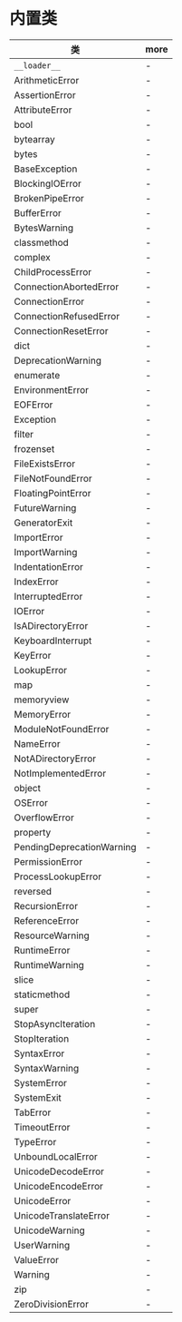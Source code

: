 # 内置类

| 类                        | more |
| ------------------------- | ---- |
| `__loader__`              | -    |
| ArithmeticError           | -    |
| AssertionError            | -    |
| AttributeError            | -    |
| bool                      | -    |
| bytearray                 | -    |
| bytes                     | -    |
| BaseException             | -    |
| BlockingIOError           | -    |
| BrokenPipeError           | -    |
| BufferError               | -    |
| BytesWarning              | -    |
| classmethod               | -    |
| complex                   | -    |
| ChildProcessError         | -    |
| ConnectionAbortedError    | -    |
| ConnectionError           | -    |
| ConnectionRefusedError    | -    |
| ConnectionResetError      | -    |
| dict                      | -    |
| DeprecationWarning        | -    |
| enumerate                 | -    |
| EnvironmentError          | -    |
| EOFError                  | -    |
| Exception                 | -    |
| filter                    | -    |
| frozenset                 | -    |
| FileExistsError           | -    |
| FileNotFoundError         | -    |
| FloatingPointError        | -    |
| FutureWarning             | -    |
| GeneratorExit             | -    |
| ImportError               | -    |
| ImportWarning             | -    |
| IndentationError          | -    |
| IndexError                | -    |
| InterruptedError          | -    |
| IOError                   | -    |
| IsADirectoryError         | -    |
| KeyboardInterrupt         | -    |
| KeyError                  | -    |
| LookupError               | -    |
| map                       | -    |
| memoryview                | -    |
| MemoryError               | -    |
| ModuleNotFoundError       | -    |
| NameError                 | -    |
| NotADirectoryError        | -    |
| NotImplementedError       | -    |
| object                    | -    |
| OSError                   | -    |
| OverflowError             | -    |
| property                  | -    |
| PendingDeprecationWarning | -    |
| PermissionError           | -    |
| ProcessLookupError        | -    |
| reversed                  | -    |
| RecursionError            | -    |
| ReferenceError            | -    |
| ResourceWarning           | -    |
| RuntimeError              | -    |
| RuntimeWarning            | -    |
| slice                     | -    |
| staticmethod              | -    |
| super                     | -    |
| StopAsyncIteration        | -    |
| StopIteration             | -    |
| SyntaxError               | -    |
| SyntaxWarning             | -    |
| SystemError               | -    |
| SystemExit                | -    |
| TabError                  | -    |
| TimeoutError              | -    |
| TypeError                 | -    |
| UnboundLocalError         | -    |
| UnicodeDecodeError        | -    |
| UnicodeEncodeError        | -    |
| UnicodeError              | -    |
| UnicodeTranslateError     | -    |
| UnicodeWarning            | -    |
| UserWarning               | -    |
| ValueError                | -    |
| Warning                   | -    |
| zip                       | -    |
| ZeroDivisionError         | -    |
